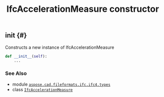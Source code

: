 ﻿---
title: IfcAccelerationMeasure constructor
second_title: Aspose.CAD for Python via .NET API References
description: 
type: docs
weight: 10
url: /python-net/aspose.cad.fileformats.ifc.ifc4.types/ifcaccelerationmeasure/__init__/
is_root: false
---

## __init__ {#}

Constructs a new instance of IfcAccelerationMeasure



```python
def __init__(self):
    ...
```





### See Also
* module [`aspose.cad.fileformats.ifc.ifc4.types`](../../)
* class [`IfcAccelerationMeasure`](/cad/python-net/aspose.cad.fileformats.ifc.ifc4.types/ifcaccelerationmeasure)
